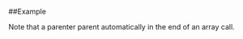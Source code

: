 
<!---
FrozenIsBool True
-->

##Example

Note that a parenter parent automatically in the end of an array call.